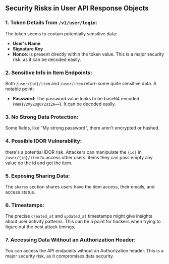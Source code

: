 ## Security Risks in User API Response Objects

### 1. Token Details from `/v1/user/login`:

The token seems to contain potentially sensitive data:

- **User's Name**
- **Signature Key**
- **Nonce**: is present directly within the token value. This is a major security risk, as it can be decoded
  easily.

### 2. Sensitive Info in Item Endpoints:

Both `/user/{id}/item` and `/user/item` return some quite sensitive data. A notable point:

- **Password**: The password value looks to be base64 encoded (`WW91V2VyZUg0Y2szZA==`). It can be decoded easily.

### 3. No Strong Data Protection:

Some fields, like "My strong password", there aren't encrypted or hashed.

### 4. Possible IDOR Vulnerability:

there's a potential IDOR risk. Attackers can manipulate the `{id}` in `/user/{id}/item` to access other users' items
they can pass empty any value do the id and get the item.

### 5. Exposing Sharing Data:

The `shares` section shares users have the item access, their emails, and access status.

### 6. Timestamps:

The precise `created_at` and `updated_at` timestamps might give insights about user activity patterns. This can be a
point for hackers,when trying to figure out the best attack timings.

### 7. Accessing Data Without an Authorization Header:
You can access the API endpoints without an Authorization header. This is a major security risk, as it compromises data security.


